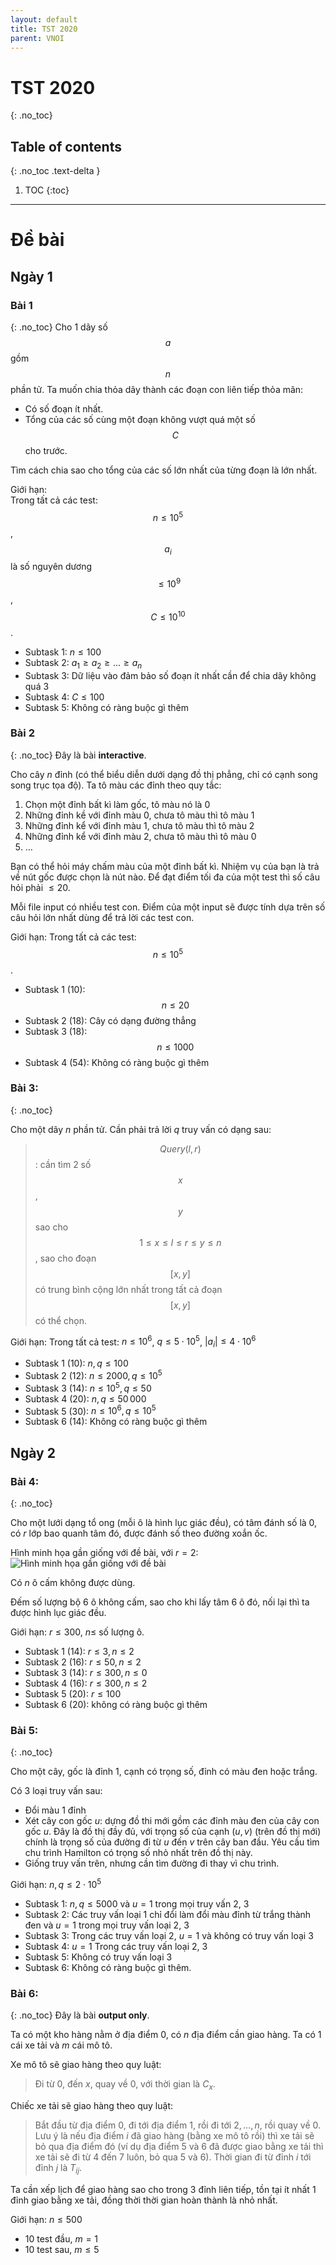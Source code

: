 ```yaml
---
layout: default
title: TST 2020
parent: VNOI
---
```

# TST 2020
{: .no_toc}

## Table of contents
{: .no_toc .text-delta }

1. TOC
{:toc}

---
# Đề bài
## Ngày 1
### Bài 1
{: .no_toc}
Cho 1 dãy số $$a$$ gồm $$n$$ phần tử. 
Ta muốn chia thỏa dãy thành các đoạn con liên tiếp thỏa mãn:
- Có số đoạn ít nhất. 
- Tổng của các số cùng một đoạn không vượt quá một số $$C$$ cho trước.

Tìm cách chia sao cho tổng của các số lớn nhất của từng đoạn là lớn nhất.

Giới hạn:  
Trong tất cả các test: $$n \leq 10^5$$ , $$a_i$$ là số nguyên dương $$\leq 10^9$$, $$C \leq 10^{10}$$.
- Subtask 1: $n \leq 100$
- Subtask 2: $a_1 \geq a_2 \geq ... \geq a_n$
- Subtask 3: Dữ liệu vào đảm bảo số đoạn ít nhất cần để chia dãy không quá 3
- Subtask 4: $C \leq 100$
- Subtask 5: Không có ràng buộc gì thêm

### Bài 2
{: .no_toc}
Đây là bài **interactive**.

Cho cây $n$ đỉnh (có thể biểu diễn dưới dạng đồ thị phẳng, chỉ có cạnh song song trục tọa độ).
Ta tô màu các đỉnh theo quy tắc: 
1. Chọn một đỉnh bất kì làm gốc, tô màu nó là 0
2. Những đỉnh kề với đỉnh màu 0, chưa tô màu thì tô màu 1
3. Những đỉnh kể với đỉnh màu 1, chưa tô màu thì tô màu 2
4. Những đỉnh kể với đỉnh màu 2, chưa tô màu thì tô màu 0
5. …

Bạn có thể hỏi máy chấm màu của một đỉnh bất kì. Nhiệm vụ của bạn là trả về nút gốc 
được chọn là nút nào. Để đạt điểm tối đa của một test thì số câu hỏi phải $\leq 20$. 

Mỗi file input có nhiều test con. Điểm của một input sẽ được tính dựa trên số câu hỏi
lớn nhất dùng để trả lời các test con. 

Giới hạn: Trong tất cả các test: $$n \leq 10^5$$.
- Subtask 1 (10): $$n \leq 20$$
- Subtask 2 (18): Cây có dạng đường thẳng
- Subtask 3 (18): $$n \leq 1000$$
- Subtask 4 (54): Không có ràng buộc gì thêm

### Bài 3: 
{: .no_toc}

Cho một dãy $n$ phần tử. Cần phải trả lời $q$ truy vấn có dạng sau:

> $$Query(l,r)$$: cần tìm 2 số $$x$$, $$y$$ sao cho $$1 \leq x \leq l \leq r \leq y \leq n$$,
sao cho đoạn $$[x,y]$$ có trung bình cộng lớn nhất trong tất cả đoạn $$[x, y]$$ có thể chọn.

Giới hạn:
Trong tất cả test: $n \leq 10^6$, $q \leq 5 \cdot 10^5$, $|a_i| \leq 4 \cdot 10^6$
- Subtask 1 (10): $n, q \leq 100$
- Subtask 2 (12): $n \leq 2000, q \leq 10^5$
- Subtask 3 (14): $n \leq 10^5, q \leq 50$
- Subtask 4 (20): $n, q \leq 50\,000$
- Subtask 5 (30): $n \leq 10^6, q \leq 10^5$
- Subtask 6 (14): Không có ràng buộc gì thêm

## Ngày 2
### Bài 4:
{: .no_toc}

Cho một lưới dạng tổ ong (mỗi ô là hình lục giác đều), có tâm đánh số là $0$,
có $r$ lớp bao quanh tâm đó, được đánh số theo đường xoắn ốc.

Hình minh họa gần giống với đề bài, với $r = 2$:  
![Hình minh họa gần giống với đề bài](/cpl/assets/posts/vnoi/tst2020/hexagon.png)

Có $n$ ô cấm không được dùng. 

Đếm số lượng bộ 6 ô không cấm, sao cho khi lấy tâm 6 ô đó, nối lại thì ta được hình lục giác đều.

Giới hạn: $r \leq 300$, $n \leq$ số lượng ô. 
- Subtask 1 (14): $r \leq 3, n \leq 2$
- Subtask 2 (16): $r \leq 50, n \leq 2$
- Subtask 3 (14): $r \leq 300, n \leq 0$
- Subtask 4 (16): $r \leq 300, n \leq 2$
- Subtask 5 (20): $r \leq 100$
- Subtask 6 (20): không có ràng buộc gì thêm

### Bài 5: 
{: .no_toc}

Cho một cây, gốc là đỉnh $1$, cạnh có trọng số, đỉnh có màu đen hoặc trắng.

Có $3$ loại truy vấn sau:

- Đổi màu $1$ đỉnh
- Xét cây con gốc $u$: dựng đồ thi mới gồm các đỉnh màu đen của cây con gốc $u$. 
Đây là đồ thị đầy đủ, với trọng số của cạnh $(u,v)$ (trên đồ thị mới) chính là trọng 
số của đường đi từ $u$ đến $v$ trên cây ban đầu. Yêu cầu tìm chu trình Hamilton có 
trọng số nhỏ nhất trên đồ thị này. 
- Giống truy vấn trên, nhưng cần tìm đường đi thay vì chu trình.

Giới hạn: $n, q \leq 2\cdot10^5$
- Subtask 1: $n, q \leq 5000$ và $u = 1$ trong mọi truy vấn $2$, $3$
- Subtask 2: Các truy vấn loại $1$ chỉ đổi làm đổi màu đỉnh từ trắng thành đen và $u = 1$ trong mọi truy vấn loại $2$, $3$ 
- Subtask 3: Trong các truy vấn loại $2$, $u = 1$ và không có truy vấn loại $3$
- Subtask 4: $u = 1$ Trong các truy vấn loại $2$, $3$
- Subtask 5: Không có truy vấn loại $3$
- Subtask 6: Không có ràng buộc gì thêm.

### Bài 6:
{: .no_toc}
Đây là bài **output only**.

Ta có một kho hàng nằm ở địa điểm $0$, có $n$ địa điểm cần giao hàng. 
Ta có $1$ cái xe tải và $m$ cái mô tô. 

Xe mô tô sẽ giao hàng theo quy luật:

> Đi từ $0$, đến $x$, quay về $0$, với thời gian là $C_x$.

Chiếc xe tải sẽ giao hàng theo quy luật:

> Bắt đầu từ địa điểm $0$, đi tới địa điểm $1$, rồi đi tới $2, …, n$, rồi quay về $0$. 
Lưu ý là nếu địa điểm $i$ đã giao hàng (bằng xe mô tô rồi) thì xe tải sẽ bỏ qua địa điểm đó
(ví dụ địa điểm $5$ và $6$ đã được giao bằng xe tải thì xe tải sẽ đi từ $4$ đến $7$ luôn, bỏ
qua $5$ và $6$). Thời gian đi từ đỉnh $i$ tới đỉnh $j$ là $T_{ij}$.

Ta cần xếp lịch để giao hàng sao cho trong $3$ đỉnh liên tiếp, tồn tại ít nhất
$1$ đỉnh giao bằng xe tải, đồng thời thời gian hoàn thành là nhỏ nhất.

Giới hạn: $n \leq 500$
- $10$ test đầu, $m = 1$
- $10$ test sau, $m \leq 5$